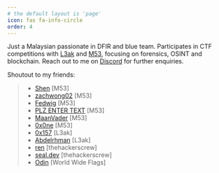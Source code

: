 ```yaml
---
# the default layout is 'page'
icon: fas fa-info-circle
order: 4
---
```


Just a Malaysian passionate in DFIR and blue team. Participates in CTF competitions with [L3ak](https://ctftime.org/team/220336/) and [M53](https://ctftime.org/team/211971), focusing on forensics, OSINT and blockchain. Reach out to me on [Discord](https://discord.com/users/249479519331811330) for further enquiries.

Shoutout to my friends:
> - [Shen](https://chuajianshen.github.io/) [M53]
> - [zachwong02](https://zachwong02.github.io/) [M53]
> - [Fedwig](https://fedwig.pages.dev/) [M53]
> - [PLZ ENTER TEXT](https://medium.com/@PLZENTERTEXT) [M53]
> - [MaanVader](https://medium.com/@MaanVader) [M53]
> - [0x0ne](https://oneonlyzero.github.io/) [M53]
> - [0x157](https://iloveforensics.com/) [L3ak]
> - [Abdelrhman](https://abdelrahme.github.io/) [L3ak]
> - [ren](https://zeynarz.github.io/) [thehackerscrew]
> - [seal.dev](https://seall.dev/) [thehackerscrew]
> - [Odin](https://odintheprotector.github.io/) [World Wide Flags]
